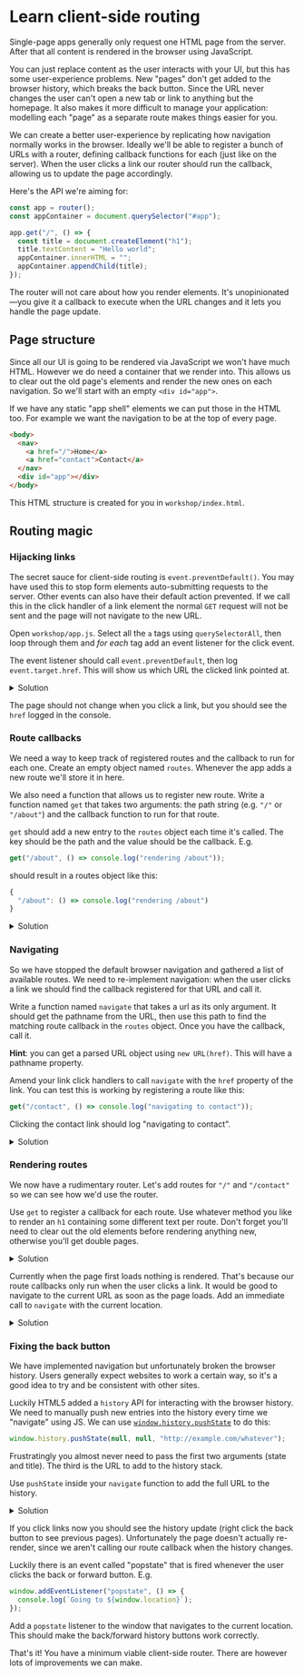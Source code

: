 # Learn client-side routing

Single-page apps generally only request one HTML page from the server. After that all content is rendered in the browser using JavaScript.

You can just replace content as the user interacts with your UI, but this has some user-experience problems. New "pages" don't get added to the browser history, which breaks the back button. Since the URL never changes the user can't open a new tab or link to anything but the homepage. It also makes it more difficult to manage your application: modelling each "page" as a separate route makes things easier for you.

We can create a better user-experience by replicating how navigation normally works in the browser. Ideally we'll be able to register a bunch of URLs with a router, defining callback functions for each (just like on the server). When the user clicks a link our router should run the callback, allowing us to update the page accordingly.

Here's the API we're aiming for:

```js
const app = router();
const appContainer = document.querySelector("#app");

app.get("/", () => {
  const title = document.createElement("h1");
  title.textContent = "Hello world";
  appContainer.innerHTML = "";
  appContainer.appendChild(title);
});
```

The router will not care about how you render elements. It's unopinionated—you give it a callback to execute when the URL changes and it lets you handle the page update.

## Page structure

Since all our UI is going to be rendered via JavaScript we won't have much HTML. However we do need a container that we render into. This allows us to clear out the old page's elements and render the new ones on each navigation. So we'll start with an empty `<div id="app">`.

If we have any static "app shell" elements we can put those in the HTML too. For example we want the navigation to be at the top of every page.

```html
<body>
  <nav>
    <a href="/">Home</a>
    <a href="contact">Contact</a>
  </nav>
  <div id="app"></div>
</body>
```

This HTML structure is created for you in `workshop/index.html`.

## Routing magic

### Hijacking links

The secret sauce for client-side routing is `event.preventDefault()`. You may have used this to stop form elements auto-submitting requests to the server. Other events can also have their default action prevented. If we call this in the click handler of a link element the normal `GET` request will not be sent and the page will not navigate to the new URL.

Open `workshop/app.js`. Select all the `a` tags using `querySelectorAll`, then loop through them and _for each_ tag add an event listener for the click event.

The event listener should call `event.preventDefault`, then log `event.target.href`. This will show us which URL the clicked link pointed at.

<details>
<summary>Solution</summary>

```js
const links = document.querySelectorAll("a");
links.forEach((link) => link.addEventListener("click", handleClick));

function handleClick(event) {
  event.preventDefault();
  console.log(event.target.href);
}
```

</details>

The page should not change when you click a link, but you should see the `href` logged in the console.

### Route callbacks

We need a way to keep track of registered routes and the callback to run for each one. Create an empty object named `routes`. Whenever the app adds a new route we'll store it in here.

We also need a function that allows us to register new route. Write a function named `get` that takes two arguments: the path string (e.g. `"/"` or `"/about"`) and the callback function to run for that route.

`get` should add a new entry to the `routes` object each time it's called. The key should be the path and the value should be the callback. E.g.

```js
get("/about", () => console.log("rendering /about"));
```

should result in a routes object like this:

```js
{
  "/about": () => console.log("rendering /about")
}
```

<details>
<summary>Solution</summary>

```js
let routes = {};

function get(path, callback) {
  routes[path] = callback;
}
```

</details>

### Navigating

So we have stopped the default browser navigation and gathered a list of available routes. We need to re-implement navigation: when the user clicks a link we should find the callback registered for that URL and call it.

Write a function named `navigate` that takes a url as its only argument. It should get the pathname from the URL, then use this path to find the matching route callback in the `routes` object. Once you have the callback, call it.

**Hint**: you can get a parsed URL object using `new URL(href)`. This will have a pathname property.

Amend your link click handlers to call `navigate` with the `href` property of the link. You can test this is working by registering a route like this:

```js
get("/contact", () => console.log("navigating to contact"));
```

Clicking the contact link should log "navigating to contact".

<details>
<summary>Solution</summary>

```js
function handleClick(event) {
  event.preventDefault();
  navigate(event.target.href);
}

function navigate(url) {
  const parsedUrl = new URL(url);
  const callback = routes[parsedUrl.pathname];
  callback();
}
```

</details>

### Rendering routes

We now have a rudimentary router. Let's add routes for `"/"` and `"/contact"` so we can see how we'd use the router.

Use `get` to register a callback for each route. Use whatever method you like to render an `h1` containing some different text per route. Don't forget you'll need to clear out the old elements before rendering anything new, otherwise you'll get double pages.

<details>
<summary>Solution</summary>

```js
get("/", () => {
  const title = document.createElement("h1");
  title.textContent = "Learn Routing";
  appContainer.innerHTML = "";
  appContainer.appendChild(title);
});

get("/contact", () => {
  const title = document.createElement("h1");
  title.textContent = "Contact us";
  appContainer.innerHTML = "";
  appContainer.appendChild(title);
});
```

</details>

Currently when the page first loads nothing is rendered. That's because our route callbacks only run when the user clicks a link. It would be good to navigate to the current URL as soon as the page loads. Add an immediate call to `navigate` with the current location.

<details>
<summary>Solution</summary>

```js
navigate(window.location);
```

</details>

### Fixing the back button

We have implemented navigation but unfortunately broken the browser history. Users generally expect websites to work a certain way, so it's a good idea to try and be consistent with other sites.

Luckily HTML5 added a `history` API for interacting with the browser history. We need to manually push new entries into the history every time we "navigate" using JS. We can use [`window.history.pushState`](https://developer.mozilla.org/en-US/docs/Web/API/History/pushState) to do this:

```js
window.history.pushState(null, null, "http://example.com/whatever");
```

Frustratingly you almost never need to pass the first two arguments (state and title). The third is the URL to add to the history stack.

Use `pushState` inside your `navigate` function to add the full URL to the history.

<details>
<summary>Solution</summary>

```js
function navigate(url) {
  const parsedUrl = new URL(url);
  const callback = routes[parsedUrl.pathname];
  window.history.pushState(null, null, parsedUrl.href);
  callback();
}
```

</details>

If you click links now you should see the history update (right click the back button to see previous pages). Unfortunately the page doesn't actually re-render, since we aren't calling our route callback when the history changes.

Luckily there is an event called "popstate" that is fired whenever the user clicks the back or forward button. E.g.

```js
window.addEventListener("popstate", () => {
  console.log(`Going to ${window.location}`);
});
```

Add a `popstate` listener to the window that navigates to the current location. This should make the back/forward history buttons work correctly.

That's it! You have a minimum viable client-side router. There are however lots of improvements we can make.

